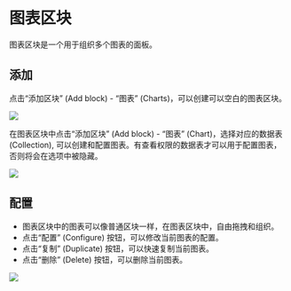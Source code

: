 # 图表区块

图表区块是一个用于组织多个图表的面板。

## 添加

点击“添加区块” (Add block) - “图表” (Charts)，可以创建可以空白的图表区块。

![](https://static-docs.nocobase.com/790faf0a126e4ffcc3ff976818325cfd.png)

在图表区块中点击“添加区块” (Add block) - “图表” (Chart)，选择对应的数据表 (Collection), 可以创建和配置图表。有查看权限的数据表才可以用于配置图表，否则将会在选项中被隐藏。

![](https://static-docs.nocobase.com/93ed2fada2478fba1b243d8705717a34.png)

## 配置

- 图表区块中的图表可以像普通区块一样，在图表区块中，自由拖拽和组织。
- 点击“配置” (Configure) 按钮，可以修改当前图表的配置。
- 点击“复制” (Duplicate) 按钮，可以快速复制当前图表。
- 点击“删除” (Delete) 按钮，可以删除当前图表。

<img src="https://nocobase-docs.oss-cn-beijing.aliyuncs.com/202404192011039.png"/>